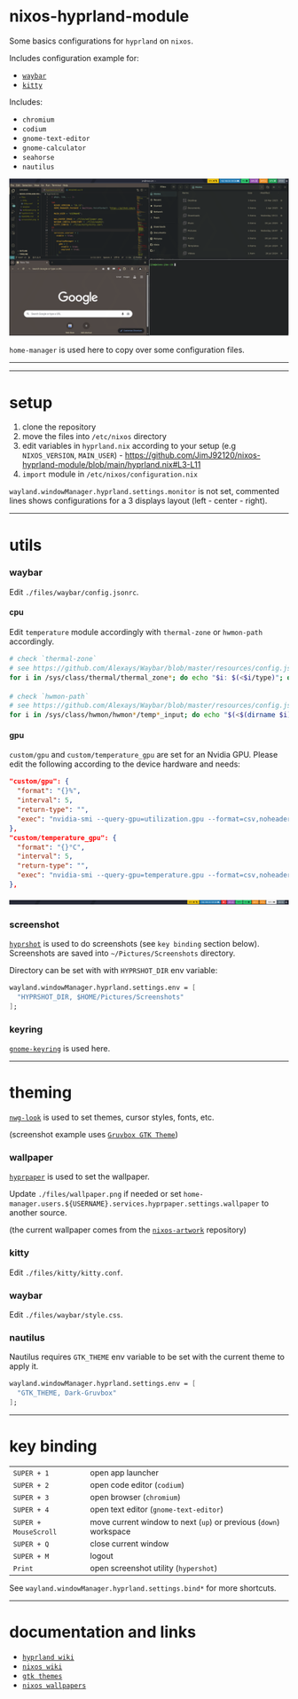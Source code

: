 # nixos-hyprland-module

Some basics configurations for `hyprland` on `nixos`.

Includes configuration example for:

- [`waybar`](https://github.com/Alexays/Waybar)
- [`kitty`](https://github.com/kovidgoyal/kitty)

Includes:

- `chromium`
- `codium`
- `gnome-text-editor`
- `gnome-calculator`
- `seahorse`
- `nautilus`

![screenshot](./screenshot.png)

`home-manager` is used here to copy over some configuration files.

---

---

# setup

1. clone the repository
2. move the files into `/etc/nixos` directory
3. edit variables in `hyprland.nix` according to your setup (e.g `NIXOS_VERSION`, `MAIN_USER`) - https://github.com/JimJ92120/nixos-hyprland-module/blob/main/hyprland.nix#L3-L11
4. `import` module in `/etc/nixos/configuration.nix`

`wayland.windowManager.hyprland.settings.monitor` is not set, commented lines shows configurations for a 3 displays layout (left - center - right).

---

# utils

### waybar

Edit `./files/waybar/config.jsonrc`.

#### cpu

Edit `temperature` module accordingly with `thermal-zone` or `hwmon-path` accordingly.

```sh
# check `thermal-zone`
# see https://github.com/Alexays/Waybar/blob/master/resources/config.jsonc#L126
for i in /sys/class/thermal/thermal_zone*; do echo "$i: $(<$i/type)"; done

# check `hwmon-path`
# see https://github.com/Alexays/Waybar/blob/master/resources/config.jsonc#L127
for i in /sys/class/hwmon/hwmon*/temp*_input; do echo "$(<$(dirname $i)/name): $(cat ${i%_*}_label 2>/dev/null || echo $(basename ${i%_*})) $(readlink -f $i)"; done
```

#### gpu

`custom/gpu` and `custom/temperature_gpu` are set for an Nvidia GPU.
Please edit the following according to the device hardware and needs:

```json
"custom/gpu": {
  "format": "{}%",
  "interval": 5,
  "return-type": "",
  "exec": "nvidia-smi --query-gpu=utilization.gpu --format=csv,noheader | sed 's/%//'"
},
"custom/temperature_gpu": {
  "format": "{}°C",
  "interval": 5,
  "return-type": "",
  "exec": "nvidia-smi --query-gpu=temperature.gpu --format=csv,noheader"
},
```

![screenshot-waybar](./screenshot-waybar.png)

### screenshot

[`hyprshot`](https://github.com/Gustash/Hyprshot) is used to do screenshots (see `key binding` section below).
Screenshots are saved into `~/Pictures/Screenshots` directory.

Directory can be set with with `HYPRSHOT_DIR` env variable:

```nix
wayland.windowManager.hyprland.settings.env = [
  "HYPRSHOT_DIR, $HOME/Pictures/Screenshots"
];
```

### keyring

[`gnome-keyring`](https://wiki.gnome.org/Projects/GnomeKeyring) is used here.

---

# theming

[`nwg-look`](https://github.com/nwg-piotr/nwg-look) is used to set themes, cursor styles, fonts, etc.

(screenshot example uses [`Gruvbox GTK Theme`](https://www.gnome-look.org/p/1681313))

### wallpaper

[`hyprpaper`](https://wiki.hyprland.org/Hypr-Ecosystem/hyprpaper/) is used to set the wallpaper.

Update `./files/wallpaper.png` if needed or set `home-manager.users.${USERNAME}.services.hyprpaper.settings.wallpaper` to another source.

(the current wallpaper comes from the [`nixos-artwork`](https://github.com/NixOS/nixos-artwork) repository)

### kitty

Edit `./files/kitty/kitty.conf`.

### waybar

Edit `./files/waybar/style.css`.

### nautilus

Nautilus requires `GTK_THEME` env variable to be set with the current theme to apply it.

```nix
wayland.windowManager.hyprland.settings.env = [
  "GTK_THEME, Dark-Gruvbox"
];
```

---

# key binding

|                       |                                                                   |
| --------------------- | ----------------------------------------------------------------- |
| `SUPER + 1`           | open app launcher                                                 |
| `SUPER + 2`           | open code editor (`codium`)                                       |
| `SUPER + 3`           | open browser (`chromium`)                                         |
| `SUPER + 4`           | open text editor (`gnome-text-editor`)                            |
| `SUPER + MouseScroll` | move current window to next (`up`) or previous (`down`) workspace |
| `SUPER + Q`           | close current window                                              |
| `SUPER + M`           | logout                                                            |
| `Print`               | open screenshot utility (`hypershot`)                             |

See `wayland.windowManager.hyprland.settings.bind*` for more shortcuts.

---

# documentation and links

- [`hyprland wiki`](https://wiki.hyprland.org/Nix/Hyprland-on-NixOS/)
- [`nixos wiki`](https://nixos.wiki/wiki/Hyprland)
- [`gtk themes`](https://www.gnome-look.org/browse/)
- [`nixos wallpapers`](https://github.com/NixOS/nixos-artwork/tree/master/wallpapers)
